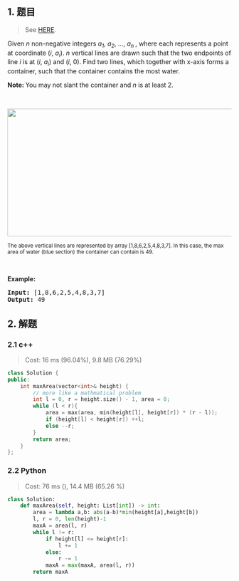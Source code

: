 ## 1. 题目

> See [HERE](https://leetcode.com/problems/container-with-most-water/).

<div><p>Given <i>n</i> non-negative integers <i>a<sub>1</sub></i>, <i>a<sub>2</sub></i>, ..., <i>a<sub>n&nbsp;</sub></i>, where each represents a point at coordinate (<i>i</i>, <i>a<sub>i</sub></i>). <i>n</i> vertical lines are drawn such that the two endpoints of line <i>i</i> is at (<i>i</i>, <i>a<sub>i</sub></i>) and (<i>i</i>, 0). Find two lines, which together with x-axis forms a container, such that the container contains the most water.</p>

<p><strong>Note:&nbsp;</strong>You may not slant the container and <i>n</i> is at least 2.</p>

<p>&nbsp;</p>

<p><img alt="" src="https://s3-lc-upload.s3.amazonaws.com/uploads/2018/07/17/question_11.jpg" style="width: 600px; height: 287px;"></p>

<p><small>The above vertical lines are represented by array [1,8,6,2,5,4,8,3,7]. In this case, the max area of water (blue section) the container can contain&nbsp;is 49. </small></p>

<p>&nbsp;</p>

<p><strong>Example:</strong></p>

<pre><strong>Input:</strong> [1,8,6,2,5,4,8,3,7]
<strong>Output:</strong> 49</pre></div>

## 2. 解题 

### 2.1 c++

> Cost: 16 ms (96.04%), 9.8 MB (76.29%)

```cpp
class Solution {
public:
    int maxArea(vector<int>& height) {
        // more like a mathmatical problem
        int l = 0, r = height.size() - 1, area = 0;
        while (l < r){
            area = max(area, min(height[l], height[r]) * (r - l));
            if (height[l] < height[r]) ++l;
            else --r;
        }
        return area;
    }
};
```

### 2.2 Python

> Cost: 76 ms (), 14.4 MB (65.26 %)

```python
class Solution:
    def maxArea(self, height: List[int]) -> int:
        area = lambda a,b: abs(a-b)*min(height[a],height[b])
        l, r = 0, len(height)-1
        maxA = area(l, r)
        while l != r:
            if height[l] <= height[r]:
                l += 1
            else:
                r -= 1
            maxA = max(maxA, area(l, r))
        return maxA
```
